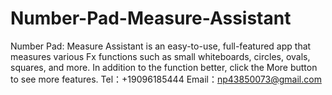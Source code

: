 # Number-Pad-Measure-Assistant
Number Pad: Measure Assistant is an easy-to-use, full-featured app that measures various Fx functions such as small whiteboards, circles, ovals, squares, and more.
In addition to the function better, click the More button to see more features.
Tel：+19096185444
Email：np43850073@gmail.com
